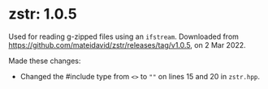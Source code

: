# zstr: 1.0.5

Used for reading g-zipped files using an `ifstream`. Downloaded from https://github.com/mateidavid/zstr/releases/tag/v1.0.5, on 2 Mar 2022.

Made these changes:

- Changed the #include type from `<>` to `""` on lines 15 and 20 in `zstr.hpp`.
